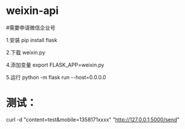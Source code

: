 # weixin-api 
#需要申请微信企业号

1.安装
pip install flask

2.下载
weixin.py

4.添加变量
export FLASK_APP=weixin.py 

5.运行
python -m flask run --host=0.0.0.0



# 测试：

curl -d "content=test&mobile=1358171xxxx" "http://127.0.0.1:5000/send"
